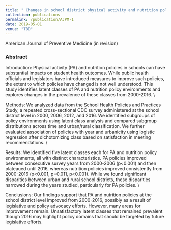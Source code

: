 ```yaml
---
title: " Changes in school district physical activity and nutrition policy environments: A latent class analysis of the School Health Policy and Practices Study*"
collection: publications
permalink: /publication/AJPM-1
date: 2019-05-01
venue: "TBD"
---
```


American Journal of Preventive Medicine (in revision)

### Abstract

Introduction: Physical activity (PA) and nutrition policies in schools can have substantial impacts on student health outcomes. While public health officials and legislators have introduced measures to improve such policies, the extent to which policies have changed is not well understood. This study identifies latent classes of PA and nutrition policy environments and explores changes in the prevalence of these classes from 2000-2016. \

Methods: We analyzed data from the School Health Policies and Practices Study, a repeated cross-sectional CDC survey administered at the school district level in 2000, 2006, 2012, and 2016. We identified subgroups of policy environments using latent class analysis and compared subgroup distributions across time and urban/rural classification. We further evaluated association of policies with year and urbanicity using logistic regression after dichotomizing class based on satisfaction in meeting recommendations. \

Results: We identified five latent classes each for PA and nutrition policy environments, all with distinct characteristics. PA policies improved between consecutive survey years from 2000-2006 (p<0.001) and then plateaued until 2016, whereas nutrition policies improved consistently from 2000-2016 (p<0.001, p=0.011, p<0.001). While we found significant disparities between urban and rural school districts, these disparities narrowed during the years studied, particularly for PA policies. \

Conclusions: Our findings support that PA and nutrition policies at the school district level improved from 2000-2016, possibly as a result of legislative and policy advocacy efforts. However, many areas for improvement remain. Unsatisfactory latent classes that remained prevalent though 2016 may highlight policy domains that should be targeted by future legislative efforts.
